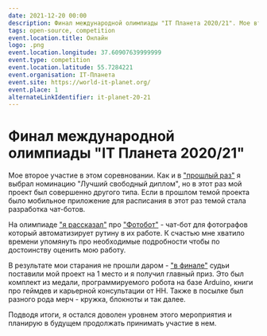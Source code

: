 ```yaml
---
date: 2021-12-20 00:00
description: Финал международной олимпиады "IT Планета 2020/21". Мое второе участие в этом соревновании.
tags: open-source, competition
event.location.title: Онлайн
logo: .png
event.location.longitude: 37.60907639999999
event.type: competition
event.location.latitude: 55.7284221
event.organisation: IT-Планета
event.site: https://world-it-planet.org/
event.place: 1
alternateLinkIdentifier: it-planet-20-21
---
```

# Финал международной олимпиады "IT Планета 2020/21" 

Мое второе участие в этом соревновании. Как и в ["прошлый раз"](https://coolone.ru/ru/events/it-planet-18-19/) я выбрал номинацию "Лучший свободный диплом", но в этот раз мой проект был совершенно другого типа. Если в прошлом темой проекта было мобильное приложение для расписания в этот раз темой стала разработка чат-ботов.


На олимпиаде ["я рассказал"](https://youtu.be/bvpScG3gJM0?t=5050) про ["Фотобот"](https://coolone.ru/projects/photobot/) - чат-бот для фотографов который автоматизирует рутину в их работе. К счастью мне хватило времени упомянуть про необходимые подробности чтобы по достоинству оценить мою работу.


В результате мои старания не прошли даром - ["в финале"](https://www.youtube.com/watch?v=heqDvEmU368) судьи поставили мой проект на 1 место и я получил главный приз. Это был комплект из медали, программируемого робота на базе Arduino, книги про геймдев и карьерной консультации от HH. Также в посылке был разного рода мерч - кружка, блокноты и так далее.


Подводя итоги, я остался доволен уровнем этого мероприятия и планирую в будущем продолжать принимать участие в нем.


